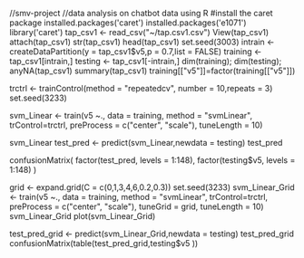  //smv-project
//data analysis on chatbot data using R
#install the caret package
installed.packages('caret')
installed.packages('e1071')
library('caret')
tap_csv1 <- read_csv("~/tap.csv1.csv")
View(tap_csv1)
attach(tap_csv1)
str(tap_csv1)
head(tap_csv1)
set.seed(3003)
intrain <- createDataPartition(y = tap_csv1$v5,p = 0.7,list = FALSE)
training <- tap_csv1[intrain,]
testing <- tap_csv1[-intrain,]
dim(training);
dim(testing);
anyNA(tap_csv1)
summary(tap_csv1)
training[["v5"]]=factor(training[["v5"]])

trctrl <- trainControl(method = "repeatedcv", number = 10,repeats = 3)
set.seed(3233)

svm_Linear <- train(v5 ~., data = training, method = "svmLinear",
                    trControl=trctrl,
                    preProcess = c("center", "scale"),
                    tuneLength = 10)


svm_Linear
test_pred <- predict(svm_Linear,newdata = testing)
test_pred

confusionMatrix(
  factor(test_pred, levels = 1:148),
  factor(testing$v5, levels = 1:148)
)




grid <- expand.grid(C = c(0,1,3,4,6,0.2,0.3))
set.seed(3233)
svm_Linear_Grid <- train(v5 ~., data = training, method = "svmLinear", 
                         trControl=trctrl, 
                         preProcess = c("center", "scale"), 
                         tuneGrid = grid,
                         tuneLength = 10) 
svm_Linear_Grid
plot(svm_Linear_Grid)

test_pred_grid <- predict(svm_Linear_Grid,newdata = testing)
test_pred_grid
confusionMatrix(table(test_pred_grid,testing$v5 ))
